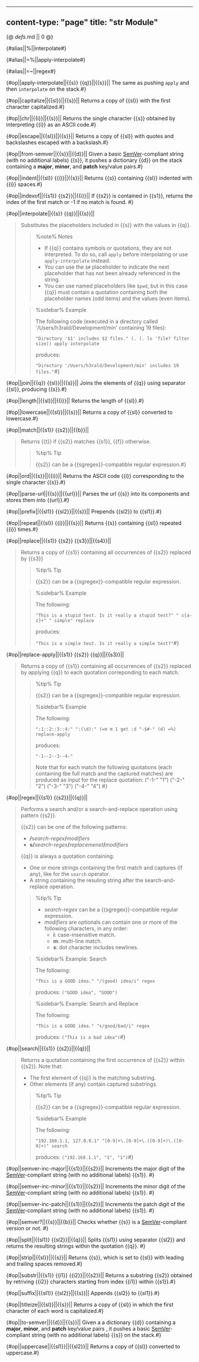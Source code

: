 -----
content-type: "page"
title: "str Module"
-----
{@ _defs_.md || 0 @}

{#alias||%||interpolate#}

{#alias||=%||apply-interpolate#}

{#alias||=~||regex#}

{#op||apply-interpolate||{{s}} {{q}}||{{s}}||
The same as pushing `apply` and then `interpolate` on the stack.#}

{#op||capitalize||{{sl}}||{{s}}||
Returns a copy of {{sl}} with the first character capitalized.#}

{#op||chr||{{i}}||{{s}}||
Returns the single character {{s}} obtained by interpreting {{i}} as an ASCII code.#}

{#op||escape||{{sl}}||{{s}}||
Returns a copy of {{sl}} with quotes and backslashes escaped with a backslash.#}

{#op||from-semver||{{s}}||{{d}}||
Given a basic [SemVer](https://semver.org)-compliant string (with no additional labels) {{s}}, 
it pushes a dictionary {{d}} on the stack containing a **major**, **minor**, and **patch** key/value pairs.#}

{#op||indent||{{sl}} {{i}}||{{s}}||
Returns {{s}} containing {{sl}} indented with {{i}} spaces.#}

{#op||indexof||{{s1}} {{s2}}||{{i}}||
If {{s2}} is contained in {{s1}}, returns the index of the first match or -1 if no match is found. #}

{#op||interpolate||{{s}} {{q}}||{{s}}||
> Substitutes the placeholders included in {{s}} with the values in {{q}}.
> > %note%
> > Notes
> > 
> > * If {{q}} contains symbols or quotations, they are not interpreted. To do so, call `apply` before interpolating or use `apply-interpolate` instead.
> > * You can use the `$#` placeholder to indicate the next placeholder that has not been already referenced in the string.
> > * You can use named placeholders like `$pwd`, but in this case {{q}} must contain a quotation containing both the placeholder names (odd items) and the values (even items).
> 
> > %sidebar%
> > Example
> >  
> > The following code (executed in a directory called '/Users/h3rald/Development/min' containing 19 files):
> > 
> > `"Directory '$1' includes $2 files." (. (. ls 'file? filter size)) apply interpolate`
> > 
> > produces:
> > 
> > `"Directory '/Users/h3rald/Development/min' includes 19 files."`#}

{#op||join||{{q}} {{sl}}||{{s}}||
Joins the elements of {{q}} using separator {{sl}}, producing {{s}}.#}

{#op||length||{{sl}}||{{i}}||
Returns the length of {{sl}}.#}

{#op||lowercase||{{sl}}||{{s}}||
Returns a copy of {{sl}} converted to lowercase.#}

{#op||match||{{s1}} {{s2}}||{{b}}||
> Returns {{t}} if {{s2}} matches {{s1}}, {{f}} otherwise.
> > %tip%
> > Tip
> > 
> > {{s2}} can be a {{sgregex}}-compatible regular expression.#}

{#op||ord||{{s}}||{{i}}||
Returns the ASCII code {{i}} corresponding to the single character {{s}}.#}

{#op||parse-url||{{s}}||{{url}}||
Parses the url {{s}} into its components and stores them into {{url}}.#} 

{#op||prefix||{{sl1}} {{sl2}}||{{s}}||
Prepends {{sl2}} to {{sl1}}.#}

{#op||repeat||{{sl}} {{i}}||{{s}}||
Returns {{s}} containing {{sl}} repeated {{i}} times.#}

{#op||replace||{{s1}} {{s2}} {{s3}}||{{s4}}||
> Returns a copy of {{s1}} containing all occurrences of {{s2}} replaced by {{s3}}
> > %tip%
> > Tip
> > 
> > {{s2}} can be a {{sgregex}}-compatible regular expression.
> 
> > %sidebar%
> > Example
> > 
> > The following:
> > 
> > `"This is a stupid test. Is it really a stupid test?" " s[a-z]+" " simple" replace`
> > 
> > produces:
> > 
> > `"This is a simple test. Is it really a simple test?"`#}

{#op||replace-apply||{{s1}} {{s2}} {{q}}||{{s3}}||
> Returns a copy of {{s1}} containing all occurrences of {{s2}} replaced by applying {{q}} to each quotation correponding to each match.
> > %tip%
> > Tip
> > 
> > {{s2}} can be a {{sgregex}}-compatible regular expression.
> 
> > %sidebar%
> > Example
> > 
> > The following:
> > 
> > `":1::2::3::4:" ":(\d):" (=m m 1 get :d "-$#-" (d) =%) replace-apply`
> > 
> > produces:
> > 
> > `"-1--2--3--4-"`
> > 
> > Note that for each match the following quotations (each containing tbe full matcb and the captured matches) are produced as input for the replace quotation:
> >      ("-1-" "1")
> >      ("-2-" "2")
> >      ("-3-" "3")
> >      ("-4-" "4") #}

{#op||regex||{{s1}} {{s2}}||{{q}}||
> Performs a search and/or a search-and-replace operation using pattern {{s2}}.
> 
> {{s2}} can be one of the following patterns:
> 
>   * **/**_search-regex_**/**_modifiers_
>   * **s/**_search-regex_**/**_replacemenet_**/**_modifiers_
> 
> {{q}} is always a quotation containing:
> 
>   * One or more strings containing the first match and captures (if any), like for the `search` operator.
>   * A string containing the resuling string after the search-and-replace operation.
> 
> > %tip%
> > Tip
> > 
> > * _search-regex_ can be a {{sgregex}}-compatible regular expression.
> > * _modifiers_ are optionals can contain one or more of the following characters, in any order:
> >   * **i**: case-insensitive match.
> >   * **m**: multi-line match.
> >   * **s**: dot character includes newlines.
> 
> > %sidebar%
> > Example: Search
> > 
> > The following:
> > 
> > `"This is a GOOD idea." "/(good) idea/i" regex`
> > 
> > produces: `("GOOD idea", "GOOD")`
> 
> > %sidebar%
> > Example: Search and Replace
> > 
> > The following:
> > 
> > `"This is a GOOD idea." "s/good/bad/i" regex`
> > 
> > produces: `("This is a bad idea")`#}

{#op||search||{{s1}} {{s2}}||{{q}}||
> Returns a quotation containing the first occurrence of {{s2}} within {{s2}}. Note that:
> 
>   * The first element of {{q}} is the matching substring.
>   * Other elements (if any) contain captured substrings.
> 
> > %tip%
> > Tip
> > 
> > {{s2}} can be a {{sgregex}}-compatible regular expression.
> 
> > %sidebar%
> > Example
> > 
> > The following:
> > 
> > `"192.168.1.1, 127.0.0.1" "[0-9]+\.[0-9]+\.([0-9]+)\.([0-9]+)" search`
> > 
> > produces: `("192.168.1.1", "1", "1")`#}

{#op||semver-inc-major||{{s1}}||{{s2}}||
Increments the major digit of the [SemVer](https://semver.org)-compliant string (with no additional labels) {{s1}}. #}

{#op||semver-inc-minor||{{s1}}||{{s2}}||
Increments the minor digit of the [SemVer](https://semver.org)-compliant string (with no additional labels) {{s1}}. #}

{#op||semver-inc-patch||{{s1}}||{{s2}}||
Increments the patch digit of the [SemVer](https://semver.org)-compliant string (with no additional labels) {{s1}}. #}

{#op||semver?||{{s}}||{{b}}||
Checks whether {{s}} is a [SemVer](https://semver.org)-compliant version or not. #}

{#op||split||{{sl1}} {{sl2}}||{{q}}||
Splits {{sl1}} using separator {{sl2}} and returns the resulting strings within the quotation {{q}}. #}

{#op||strip||{{sl}}||{{s}}||
Returns {{s}}, which is set to {{sl}} with leading and trailing spaces removed.#} 

{#op||substr||{{s1}} {{i1}} {{i2}}||{{s2}}||
Returns a substring {{s2}} obtained by retriving {{i2}} characters starting from index {{i1}} within {{s1}}.#}

{#op||suffix||{{sl1}} {{sl2}}||{{s}}||
Appends {{sl2}} to {{sl1}}.#}

{#op||titleize||{{sl}}||{{s}}||
Returns a copy of {{sl}} in which the first character of each word is capitalized.#}

{#op||to-semver||{{d}}||{{s}}||
Given a a dictionary {{d}} containing a **major**, **minor**, and **patch** key/value pairs , it pushes a basic [SemVer](https://semver.org)-compliant string (with no additional labels) {{s}} on the stack.#}

{#op||uppercase||{{sl1}}||{{sl2}}||
Returns a copy of {{sl}} converted to uppercase.#}

